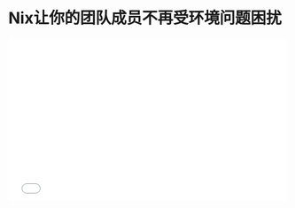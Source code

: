 # Nix让你的团队成员不再受环境问题困扰

<iframe src="./2023.nix-env.slides.html" style="width: 100%;aspect-ratio:12/7;" frameBorder="0"></iframe>
